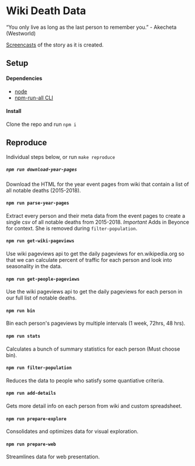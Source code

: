 # Wiki Death Data

“You only live as long as the last person to remember you.” - Akecheta (Westworld)

[Screencasts](https://www.youtube.com/playlist?list=PLsuhXm2zs07JuSfrNentA3DxAbaFO7ay2) of the story as it is created.

## Setup

#### Dependencies

- [node](https://nodejs.org)
- [npm-run-all CLI](https://github.com/mysticatea/npm-run-all)

#### Install

Clone the repo and run `npm i`

## Reproduce

Individual steps below, or run `make reproduce`

##### `npm run download-year-pages`

Download the HTML for the year event pages from wiki that contain a list of all notable deaths (2015-2018).

#### `npm run parse-year-pages`

Extract every person and their meta data from the event pages to create a single csv of all notable deaths from 2015-2018. _Important_ Adds in Beyonce for context. She is removed during `filter-population`.

#### `npm run get-wiki-pageviews`

Use wiki pageviews api to get the daily pageviews for en.wikipedia.org so that we can calculate percent of traffic for each person and look into seasonality in the data.

#### `npm run get-people-pageviews`

Use the wiki pageviews api to get the daily pageviews for each person in our full list of notable deaths.

#### `npm run bin`

Bin each person's pageviews by multiple intervals (1 week, 72hrs, 48 hrs).

#### `npm run stats`

Calculates a bunch of summary statistics for each person (Must choose bin).

#### `npm run filter-population`

Reduces the data to people who satisfy some quantiative criteria.

#### `npm run add-details`

Gets more detail info on each person from wiki and custom spreadsheet.

#### `npm run prepare-explore`

Consolidates and optimizes data for visual exploration.

#### `npm run prepare-web`

Streamlines data for web presentation.
